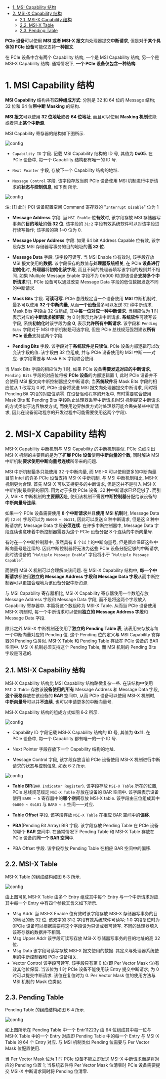 
<!-- @import "[TOC]" {cmd="toc" depthFrom=1 depthTo=6 orderedList=false} -->

<!-- code_chunk_output -->

- [1. MSI Capability 结构](#1-msi-capability-结构)
- [2. MSI-X Capability 结构](#2-msi-x-capability-结构)
  - [2.1. MSI-X Capability 结构](#21-msi-x-capability-结构)
  - [2.2. MSI-X Table](#22-msi-x-table)
  - [2.3. Pending Table](#23-pending-table)

<!-- /code_chunk_output -->

**PCIe 设备**可以使用 **MSI 或者 MSI-X 报文**向处理器提交**中断请求**, 但是对于**某个具体的 PCIe 设备**可能仅支持**一种报文**.

在 PCIe 设备中含有两个 Capability 结构, 一个是 MSI Capability 结构, 另一个是 MSI-X Capability 结构. 通常情况下, **一个 PCIe 设备仅包含一种结构**.

# 1. MSI Capability 结构

**MSI Capability** 结构共有**四种组成方式**: 分别是 32 和 64 位的 Message 结构; 32 位和 64 位**带中断 Masking** 的结构.

**MSI 报文**可以使用 **32 位地址**或者 **64 位地址**, 而且可以使用 **Masking 机制**使能或者禁止**某个中断源**.

MSI Capability 寄存器的结构如下图所示.

![config](images/1.png)

- `Capability ID` 字段. 记载 MSI Capability 结构的 ID 号, 其值为 **0x05**. 在 PCIe 设备中, 每一个 Capability 结构都有唯一的 ID 号.

- `Next Pointer` 字段, 存放下一个 Capability 结构的地址.

- `Message Control` 字段. 该字段存放当前 PCIe 设备使用 MSI 机制进行中断请求的**状态与控制信息**, 如下表 所示.

![config](images/2.png)

注: [1] 此时 PCI 设备配置空间 Command 寄存器的 "`Interrupt Disable`" 位为 1

- **Message Address** 字段. 当 `MSI Enable` 位**有效**时, 该字段存放 MSI 存储器写事务的**目的地址**的**低 32 位**. 该字段的 `31:2` 字段有效系统软件可以对该字段进行读写操作; 该字段的第 1~0 位为 0.

- **Message Upper Address** 字段. 如果 64 bit Address Capable 位有效, 该字段存放 MSI 存储器写事务的目的地址的**高 32 位**.

- **Message Data** 字段. 该字段可读写. 当 MSI Enable 位有效时, 该字段存放 MSI 报文使用的**数据**. 该字段保存的数值**与处理器系统相关**, 在 PCIe **设备进行初始化**时, **处理器**将**初始化该字段**, 而且不同的处理器填写该字段的规则并不相同. 如果 Multiple Message Enable 字段不为 0b000 时(即该设备**支持多个中断请求**时), PCIe 设备可以通过改变 Message Data 字段的低位数据发送不同的中断请求.

- **Mask Bits** 字段. **可读可写**. PCIe 总线规定当一个设备使用 **MSI** 中断机制时, 最多可以使用 **32 个中断向量**, 从而**一个设备**最多可以发送 32 种中断请求. Mask Bits 字段由 32 位组成, 其中**每一位对应一种中断请求**. 当相应位为 **1** 时表示对应的**中断请求被屏蔽**, 为 0 时表示允许该中断请求. **系统软件**可读写该字段, 系统**初始化**时该字段为**全 0**, 表示**允许所有中断请求**. 该字段和 `Pending Bits` 字段对于 MSI 中断机制是可选字段, 但是 PCIe 总线规范强烈建议**所有 PCIe 设备**支持这两个字段.

- **Pending Bits** 字段. 该字段对于**系统软件**是**只读位**, PCIe 设备内部逻辑可以改变该字段的值. 该字段由 32 位组成, 并与 PCIe 设备使用的 MSI 中断一一对应. 该字段需要与 Mask Bits 字段联合使用.

当 Mask Bits 字段的相应位为 1 时, 如果 PCIe 设备**需要发送对应的中断请求**, `Pending Bits` 字段的对应位将被 **PCIe 设备**的内部逻辑置 1, 此时 PCIe 设备并不会使用 MSI 报文向中断控制器提交中断请求; 当**系统软件**将 Mask Bits 字段的相应位从 1 改写为 0 时, PCIe 设备将发送 MSI 报文向处理器提交中断请求, 同时将 Pending Bit 字段的对应位清零. 在设备驱动程序的开发中, 有时需要联合使用 Mask Bits 和 Pending Bits 字段防止处理器丢弃中断请求(MSI 机制提交中断请求的方式类似于边界触发方式, 而使用边界触发方式时处理器可能会丢失某些中断请求, 因此在设备驱动程序的开发过程中可能需要使用这两个字段).

# 2. MSI-X Capability 结构

MSI-X Capability 中断机制与 MSI Capability 的中断机制类似. PCIe 总线引出 MSI-X 机制的主要目的是为了**扩展 PCIe 设备**使用**中断向量的个数**, 同时解决 MSI 中断机制**要求使用中断向量号连续**所带来的问题.

MSI 中断机制最多只能使用 32 个中断向量, 而 MSI-X 可以使用更多的中断向量. 目前 Intel 的许多 PCIe 设备支持 MSI-X 中断机制. 与 MSI 中断机制相比, MSI-X 机制更为合理. 首先 MSI-X 可以支持更多的中断请求, 但是这并不是引入 MSI-X 中断机制最重要的原因. 因为对于多数 PCIe 设备, 32 种中断请求已经足够了. 而引入 MSI-X 中断机制的**主要原因**是, 使用该机制不需要**中断控制器**分配给该设备的**中断向量号连续**.

如果一个 PCIe 设备需要使用 **8 个中断请求**并且**使用 MSI 机制**时, Message Data 的 `[2:0]` 字段可以为 `0b000 ~ 0b111`, 因此可以发送 8 种中断请求, 但是这 8 种中断请求的 Message Data 字段**必须连续**. 在许多中断控制器中, Message Data 字段连续也意味着中断控制器需要为这个 PCIe 设备分配 8 个连续的中断向量号.

有时在一个中断控制器中, 虽然具有 8 个以上的中断向量号, 但是很难保证这些中断向量号是连续的. 因此中断控制器将无法为这些 PCIe 设备分配足够的中断请求, 此时该设备的 "`Multiple Message Enable`" 字段将小于 "`Multiple Message Capable`".

而使用 MSI-X 机制可以合理解决该问题. 在 MSI-X Capability 结构中, **每一个中断请求**都使用**独立的 Message Address 字段和 Message Data 字段**从而中断控制器可以更加合理地为该设备分配中断资源.

与 MSI Capability 寄存器相比, MSI-X Capability 寄存器使用一个数组存放 Message Address 字段和 Message Data 字段, 而不是将这两个字段放入 Capability 寄存器中. 本篇将这个数组称为 MSI-X Table. 从而当 PCIe 设备使用 MSI-X 机制时, 每一个中断请求可以使用**独立的 Message Address 字段**和 Message Data 字段.

除此之外 MSI-X 中断机制还使用了**独立的 Pending Table 表**, 该表用来存放与每一个中断向量对应的 Pending 位. 这个 Pending 位的定义与 MSI Capability 寄存器的 Pending 位类似. MSI-X Table 和 Pending Table 存放在 PCIe 设备的 BAR 空间中. MSI-X 机制必须支持这个 Pending Table, 而 MSI 机制的 Pending Bits 字段是可选的.

## 2.1. MSI-X Capability 结构

MSI-X Capability 结构比 MSI Capability 结构略微复杂一些. 在该结构中使用 `MSI-X Table` 存放该**设备使用的所有** Message Address 和 Message Data 字段, **这个表格**存放在该设备的 **BAR** 空间中, 从而 PCIe 设备可以使用 MSI-X 机制时, **中断向量号**可以并**不连续**, 也可以申请更多的中断向量号.

MSI-X Capability 结构的组成方式如图 6‑2 所示.

![config](images/3.png)

- Capability ID 字段记载 MSI-X Capability 结构的 ID 号, 其值为 **0x11**. 在 PCIe 设备中, 每一个 Capability 都有唯一的一个 ID 号.

- Next Pointer 字段存放下一个 Capability 结构的地址.

- Message Control 字段, 该字段存放当前 PCIe 设备使用 MSI-X 机制进行中断请求的状态与控制信息. 如表 6‑2 所示.

![config](images/4.png)

- **Table BIR**(`BAR Indicator Register`). 该字段存放 `MSI-X Table` 所在的位置, PCIe 总线规范规定 `MSI-X Table` 存放在设备的 BAR 空间中. 该字段表示设备使用 `BAR0 ~ 5` 寄存器中的**哪个空间**存放 MSI\-X table. 该字段由三位组成其中 `0b000 ~ 0b101` 与 `BAR0 ~ 5` 空间一一对应.

- **Table Offset** 字段. 该字段存放 `MSI-X Table` 在相应 BAR 空间中的**偏移**.

- **PBA**(Pending Bit Array) BIR 字段. 该字段存放 Pending Table 在 PCIe 设备的哪个 **BAR** 空间中. 在通常情况下 Pending Table 和 MSI\-X Table 存放在 PCIe 设备的**同一个 BAR 空间**中.

- PBA Offset 字段. 该字段存放 Pending Table 在相应 BAR 空间中的偏移.

## 2.2. MSI-X Table

MSI-X Table 的组成结构如图 6‑3 所示.

![config](images/5.png)

由上图可见 MSI\-X Table 由多个 Entry 组成其中每个 Entry 与一个中断请求对应. 其中每一个 Entry 中有四个参数其含义如下所示.

- Msg Addr. 当 MSI\-X Enable 位有效时该字段存放 MSI\-X 存储器写事务的目的地址的低 32 位. 该双字的 31:2 字段有效系统软件可读写; 1:0 字段复位时为 0PCIe 设备可以根据需要将这个字段设为只读或者可读写. 不同的处理器填入该寄存器的数据并不相同.
- Msg Upper Addr 该字段可读写存放 MSI\-X 存储器写事务的目的地址的高 32 位.
- Msg Data 该字段可读写存放 MSI\-X 报文使用的数据. 其定义与处理器系统使用的中断控制器和 PCIe 设备相关.
- Vector Control 该字段可读写. 该字段只有第 0 位(即 Per Vector Mask 位)有效其他位保留. 当该位为 1 时 PCIe 设备不能使用该 Entry 提交中断请求; 为 0 时可以提交中断请求. 该位在复位时为 0. Per Vector Mask 位的使用方法与 MSI 机制的 Mask 位类似.

## 2.3. Pending Table

Pending Table 的组成结构如图 6‑4 所示.

![config](images/6.png)

如上图所示在 Pending Table 中一个 Entr11223y 由 64 位组成其中每一位与 MSI-X Table 中的一个 Entry 对应即 Pending Table 中的每一个 Entry 与 MSI-X Table 的 64 个 Entry 对应. 与 MSI 机制类似 Pending 位需要与 Per Vector Mask 位配置使用.

当 Per Vector Mask 位为 1 时 PCIe 设备不能立即发送 MSI-X 中断请求而是将对应的 Pending 位置 1; 当系统软件将 Per Vector Mask 位清零时 PCIe 设备需要提交 MSI-X 中断请求同时将 Pending 位清零.

